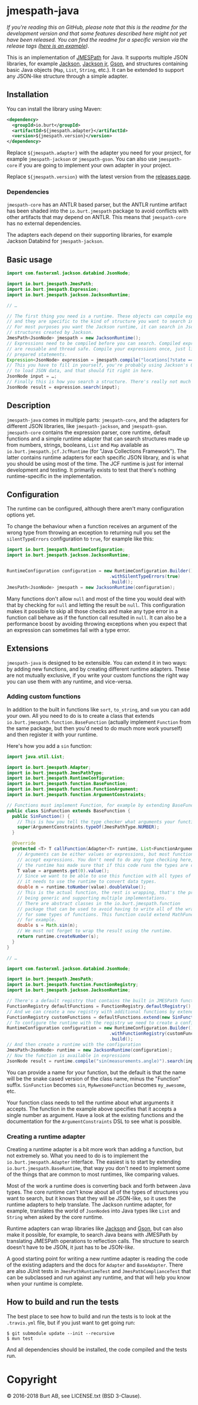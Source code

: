 # jmespath-java

_If you're reading this on GitHub, please note that this is the readme for the development version and that some features described here might not yet have been released. You can find the readme for a specific version via the release tags ([here is an example](https://github.com/burtcorp/jmespath-java/releases/tag/jmespath-0.5.0))._

This is an implementation of [JMESPath](http://jmespath.org/) for Java. It supports multiple JSON libraries, for example [Jackson](https://github.com/FasterXML/jackson), [Jackson jr](https://github.com/FasterXML/jackson-jr), [Gson](https://github.com/google/gson), and structures containing basic Java objects (`Map`, `List`, `String`, etc.). It can be extended to support any JSON-like structure through a simple adapter.

## Installation

You can install the library using Maven:

```xml
<dependency>
  <groupId>io.burt</groupId>
  <artifactId>${jmespath.adapter}</artifactId>
  <version>${jmespath.version}</version>
</dependency>
```

Replace `${jmespath.adapter}` with the adapter you need for your project, for example `jmespath-jackson` or `jmespath-gson`. You can also use `jmespath-core` if you are going to implement your own adapter in your project.

Replace `${jmespath.version}` with the latest version from the [releases page](https://github.com/burtcorp/jmespath-java/releases).

### Dependencies

`jmespath-core` has an ANTLR based parser, but the ANTLR runtime artifact has been shaded into the `io.burt.jmespath` package to avoid conflicts with other artifacts that may depend on ANTLR. This means that `jmespath-core` has no external dependencies.

The adapters each depend on their supporting libraries, for example Jackson Databind for `jmespath-jackson`.

## Basic usage

```java
import com.fasterxml.jackson.databind.JsonNode;

import io.burt.jmespath.JmesPath;
import io.burt.jmespath.Expression;
import io.burt.jmespath.jackson.JacksonRuntime;

// …

// The first thing you need is a runtime. These objects can compile expressions
// and they are specific to the kind of structure you want to search in.
// For most purposes you want the Jackson runtime, it can search in JsonNode
// structures created by Jackson.
JmesPath<JsonNode> jmespath = new JacksonRuntime();
// Expressions need to be compiled before you can search. Compiled expressions
// are reusable and thread safe. Compile your expressions once, just like database
// prepared statements.
Expression<JsonNode> expression = jmespath.compile("locations[?state == 'WA'].name | sort(@) | {WashingtonCities: join(', ', @)}");
// This you have to fill in yourself, you're probably using Jackson's ObjectMapper
// to load JSON data, and that should fit right in here.
JsonNode input = …;
// Finally this is how you search a structure. There's really not much more to it.
JsonNode result = expression.search(input);
```

## Description

`jmespath-java` comes in multiple parts: `jmespath-core`, and the adapters for different JSON libraries, like `jmespath-jackson`, and `jmespath-gson`. `jmespath-core` contains the expression parser, core runtime, default functions and a simple runtime adapter that can search structures made up from numbers, strings, booleans, `List` and `Map` available as `io.burt.jmespath.jcf.JcfRuntime` (for "Java Collections Framework"). The latter contains runtime adapters for each specific JSON library, and is what you should be using most of the time. The JCF runtime is just for internal development and testing. It primarily exists to test that there's nothing runtime-specific in the implementation.

## Configuration

The runtime can be configured, although there aren't many configuration options yet.

To change the behaviour when a function receives an argument of the wrong type from throwing an exception to returning null you set the `silentTypeErrors` configuration to `true`, for example like this:

```java
import io.burt.jmespath.RuntimeConfiguration;
import io.burt.jmespath.jackson.JacksonRuntime;


RuntimeConfiguration configuration = new RuntimeConfiguration.Builder()
                                       .withSilentTypeErrors(true)
                                       .build();
JmesPath<JsonNode> jmespath = new JacksonRuntime(configuration);
```

Many functions don't allow `null` and most of the time you would deal with that by checking for `null` and letting the result be `null`. This configuration makes it possible to skip all those checks and make any type error in a function call behave as if the function call resulted in `null`. It can also be a performance boost by avoiding throwing exceptions when you expect that an expression can sometimes fail with a type error.

## Extensions

`jmespath-java` is designed to be extensible. You can extend it in two ways: by adding new functions, and by creating different runtime adapters. These are not mutually exclusive, if you write your custom functions the right way you can use them with any runtime, and vice-versa.

### Adding custom functions

In addition to the built in functions like `sort`, `to_string`, and `sum` you can add your own. All you need to do is to create a class that extends `io.burt.jmespath.function.BaseFunction` (actually implement `Function` from the same package, but then you'd need to do much more work yourself) and then register it with your runtime.

Here's how you add a `sin` function:

```java
import java.util.List;

import io.burt.jmespath.Adapter;
import io.burt.jmespath.JmesPathType;
import io.burt.jmespath.RuntimeConfiguration;
import io.burt.jmespath.function.BaseFunction;
import io.burt.jmespath.function.FunctionArgument;
import io.burt.jmespath.function.ArgumentConstraints;

// Functions must implement Function, for example by extending BaseFunction
public class SinFunction extends BaseFunction {
  public SinFunction() {
    // This is how you tell the type checker what arguments your function accepts
    super(ArgumentConstraints.typeOf(JmesPathType.NUMBER);
  }

  @Override
  protected <T> T callFunction(Adapter<T> runtime, List<FunctionArgument<T>> arguments) {
    // Arguments can be either values or expressions, but most functions only
    // accept expressions. You don't need to do any type checking here, the
    // the runtime has made sure that if this code runs the types are correct.
    T value = arguments.get(0).value();
    // Since we want to be able to use this function with all types of inputs
    // it needs to use the runtime to convert data types.
    double n = runtime.toNumber(value).doubleValue();
    // This is the actual function, the rest is wrapping, that's the price of
    // being generic and supporting multiple implementations.
    // There are abstract classes in the io.burt.jmespath.function
    // package that can be used to avoid having to write all of the wrapping
    // for some types of functions. This function could extend MathFunction,
    // for example.
    double s = Math.sin(n);
    // We must not forget to wrap the result using the runtime.
    return runtime.createNumber(s);
  }
}

// …

import com.fasterxml.jackson.databind.JsonNode;

import io.burt.jmespath.JmesPath;
import io.burt.jmespath.function.FunctionRegistry;
import io.burt.jmespath.jackson.JacksonRuntime;

// There's a default registry that contains the built in JMESPath functions
FunctionRegistry defaultFunctions = FunctionRegistry.defaultRegistry();
// And we can create a new registry with additional functions by extending it
FunctionRegistry customFunctions = defaultFunctions.extend(new SinFunction());
// To configure the runtime with the registry we need to create a configuration
RuntimeConfiguration configuration = new RuntimeConfiguration.Builder()
                                       .withFunctionRegistry(customFunctions)
                                       .build();
// And then create a runtime with the configuration
JmesPath<JsonNode> runtime = new JacksonRuntime(configuration);
// Now the function is available in expressions
JsonNode result = runtime.compile("sin(measurements.angle)").search(input);
```

You can provide a name for your function, but the default is that the name will be the snake cased version of the class name, minus the "Function" suffix. `SinFunction` becomes `sin`, `MyAwesomeFunction` becomes `my_awesome`, etc.

Your function class needs to tell the runtime about what arguments it accepts. The function in the example above specifies that it accepts a single number as argument. Have a look at the existing functions and the documentation for the `ArgumentConstraints` DSL to see what is possible.

### Creating a runtime adapter

Creating a runtime adapter is a bit more work than adding a function, but not extremely so. What you need to do is to implement the `io.burt.jmespath.Adapter` interface. The easiest is to start by extending `io.burt.jmespath.BaseRuntime`, that way you don't need to implement some of the things that are common to most runtimes, like comparing values.

Most of the work a runtime does is converting back and forth between Java types. The core runtime can't know about all of the types of structures you want to search, but it knows that they will be JSON-like, so it uses the runtime adapters to help translate. The Jackson runtime adapter, for example, translates the world of `JsonNode`s into Java types like `List` and `String` when asked by the core runtime.

Runtime adapters can wrap libraries like [Jackson](https://github.com/FasterXML/jackson) and [Gson](https://github.com/google/gson), but can also make it possible, for example, to search Java beans with JMESPath by translating JMESPath operations to reflection calls. The structure to search doesn't have to be JSON, it just has to be JSON-_like_.

A good starting point for writing a new runtime adapter is reading the code of the existing adapters and the docs for `Adapter` and `BaseAdapter`. There are also JUnit tests in `JmesPathRuntimeTest` and `JmesPathComplianceTest` that can be subclassed and run against any runtime, and that will help you know when your runtime is complete.

## How to build and run the tests

The best place to see how to build and run the tests is to look at the `.travis.yml` file, but if you just want to get going run:

```
$ git submodule update --init --recursive
$ mvn test
```

And all dependencies should be installed, the code compiled and the tests run.

# Copyright

© 2016-2018 Burt AB, see LICENSE.txt (BSD 3-Clause).
